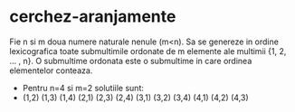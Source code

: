 # cerchez-aranjamente
Fie n si m doua numere naturale nenule (m<n). Sa se genereze in ordine lexicografica toate submultimile ordonate de m elemente ale multimii {1, 2, ... , n}. O submultime ordonata este o submultime in care ordinea elementelor conteaza.
* Pentru n=4 si m=2 solutiile sunt:
* (1,2) (1,3) (1,4) (2,1) (2,3) (2,4) (3,1) (3,2) (3,4) (4,1) (4,2) (4,3)
